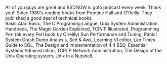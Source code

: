 All of you guys are great and BSDNOW is goto podcast every week. Thank you!!
Since 1980's reading books from Prentice Hall and O'Reilly. They published a good deal of technical books.  
Basic Atari Basic, The C Programing Langue, Unix System Administration Handbook, The Magic Garden Explained, TCP/IP Illustrated, Programming Perl (ok every Perl book by O'reilly) Sun Performance and Tuning, Panic! System Crash Dump Analysis, Sed & Awk, Learning VI editor, Lan Times Guide to SQL, The Design and Implementation of 4.4 BSD, Essential Systems Administration, TCP/IP Network Administration, The Design of the Unix Operating system, Unix In a Nutshell.